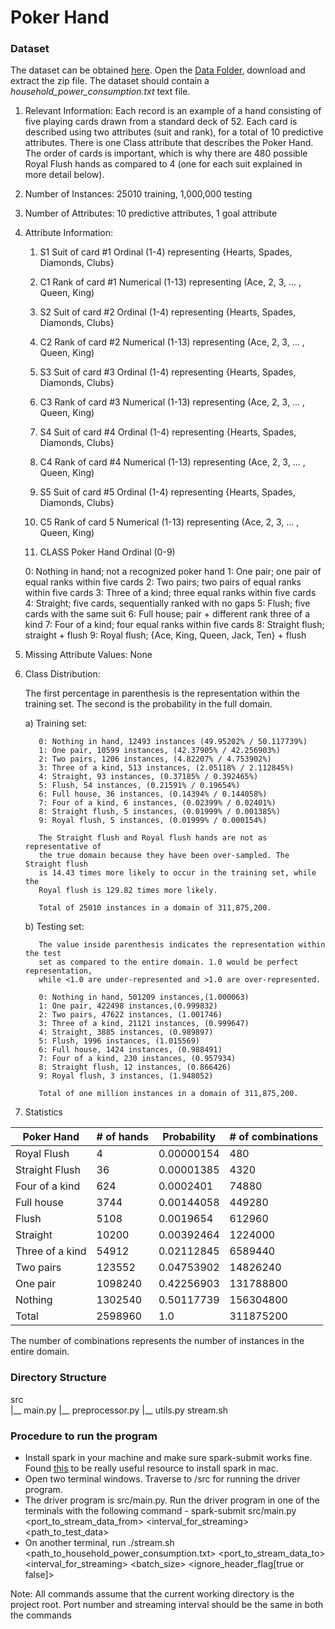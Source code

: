 # Poker Hand 

### Dataset

The dataset can be obtained [here](https://archive.ics.uci.edu/ml/datasets/Poker+Hand). 
Open the [Data Folder](http://archive.ics.uci.edu/ml/machine-learning-databases/poker/), download and extract the zip file. 
The dataset should contain a _household_power_consumption.txt_ text file.


1. Relevant Information:
     Each record is an example of a hand consisting of five playing
     cards drawn from a standard deck of 52. Each card is described
     using two attributes (suit and rank), for a total of 10 predictive
     attributes. There is one Class attribute that describes the
     Poker Hand. The order of cards is important, which is why there
     are 480 possible Royal Flush hands as compared to 4 (one for each
     suit  explained in more detail below).

2. Number of Instances: 25010 training, 1,000,000 testing

3. Number of Attributes: 10 predictive attributes, 1 goal attribute

4. Attribute Information:
   1) S1 Suit of card #1
      Ordinal (1-4) representing {Hearts, Spades, Diamonds, Clubs}

   2) C1 Rank of card #1
      Numerical (1-13) representing (Ace, 2, 3, ... , Queen, King)

   3) S2 Suit of card #2
      Ordinal (1-4) representing {Hearts, Spades, Diamonds, Clubs}

   4) C2 Rank of card #2
      Numerical (1-13) representing (Ace, 2, 3, ... , Queen, King)

   5) S3 Suit of card #3
      Ordinal (1-4) representing {Hearts, Spades, Diamonds, Clubs}

   6) C3 Rank of card #3
      Numerical (1-13) representing (Ace, 2, 3, ... , Queen, King)

   7) S4 Suit of card #4
      Ordinal (1-4) representing {Hearts, Spades, Diamonds, Clubs}

   8) C4 Rank of card #4
      Numerical (1-13) representing (Ace, 2, 3, ... , Queen, King)

   9) S5 Suit of card #5
      Ordinal (1-4) representing {Hearts, Spades, Diamonds, Clubs}

   10) C5 Rank of card 5
      Numerical (1-13) representing (Ace, 2, 3, ... , Queen, King)

   11) CLASS Poker Hand
      Ordinal (0-9)

      0: Nothing in hand; not a recognized poker hand 
      1: One pair; one pair of equal ranks within five cards
      2: Two pairs; two pairs of equal ranks within five cards
      3: Three of a kind; three equal ranks within five cards
      4: Straight; five cards, sequentially ranked with no gaps
      5: Flush; five cards with the same suit
      6: Full house; pair + different rank three of a kind
      7: Four of a kind; four equal ranks within five cards
      8: Straight flush; straight + flush
      9: Royal flush; {Ace, King, Queen, Jack, Ten} + flush


5. Missing Attribute Values: None

6. Class Distribution:

      The first percentage in parenthesis is the representation
      within the training set. The second is the probability in the full domain.

      a) Training set:

          0: Nothing in hand, 12493 instances (49.95202% / 50.117739%)
          1: One pair, 10599 instances, (42.37905% / 42.256903%)
          2: Two pairs, 1206 instances, (4.82207% / 4.753902%)
          3: Three of a kind, 513 instances, (2.05118% / 2.112845%)
          4: Straight, 93 instances, (0.37185% / 0.392465%)
          5: Flush, 54 instances, (0.21591% / 0.19654%)
          6: Full house, 36 instances, (0.14394% / 0.144058%)
          7: Four of a kind, 6 instances, (0.02399% / 0.02401%)
          8: Straight flush, 5 instances, (0.01999% / 0.001385%)
          9: Royal flush, 5 instances, (0.01999% / 0.000154%)
    
          The Straight flush and Royal flush hands are not as representative of
          the true domain because they have been over-sampled. The Straight flush
          is 14.43 times more likely to occur in the training set, while the
          Royal flush is 129.82 times more likely.
    
          Total of 25010 instances in a domain of 311,875,200.

      b) Testing set:

          The value inside parenthesis indicates the representation within the test
          set as compared to the entire domain. 1.0 would be perfect representation,
          while <1.0 are under-represented and >1.0 are over-represented.
    
          0: Nothing in hand, 501209 instances,(1.000063)
          1: One pair, 422498 instances,(0.999832)
          2: Two pairs, 47622 instances, (1.001746)
          3: Three of a kind, 21121 instances, (0.999647)
          4: Straight, 3885 instances, (0.989897)
          5: Flush, 1996 instances, (1.015569)
          6: Full house, 1424 instances, (0.988491)
          7: Four of a kind, 230 instances, (0.957934)
          8: Straight flush, 12 instances, (0.866426)
          9: Royal flush, 3 instances, (1.948052)
    
          Total of one million instances in a domain of 311,875,200. 

7. Statistics

| Poker Hand      | # of hands | Probability | # of combinations |
|-----------------|------------|-------------|-------------------|
| Royal Flush     | 4          | 0.00000154  | 480               |
| Straight Flush  | 36         | 0.00001385  | 4320              |
| Four of a kind  | 624        | 0.0002401   | 74880             |
| Full house      | 3744       | 0.00144058  | 449280            |
| Flush           | 5108       | 0.0019654   | 612960            |
| Straight        | 10200      | 0.00392464  | 1224000           |
| Three of a kind | 54912      | 0.02112845  | 6589440           |
| Two pairs       | 123552     | 0.04753902  | 14826240          |
| One pair        | 1098240    | 0.42256903  | 131788800         |
| Nothing         | 1302540    | 0.50117739  | 156304800         |
| Total           | 2598960    | 1.0         | 311875200         |

  The number of combinations represents the number of instances in the entire domain.

### Directory Structure

src  
|__ main.py 
|__ preprocessor.py
|__ utils.py 
stream.sh  

### Procedure to run the program

* Install spark in your machine and make sure spark-submit works fine. Found [this](https://isaacchanghau.github.io/post/install_spark_mac/) to be really useful resource to install spark in mac.
* Open two terminal windows. Traverse to /src for running the driver program.
* The driver program is src/main.py. Run the driver program in one of the terminals with the following command - spark-submit src/main.py <port_to_stream_data_from> <interval_for_streaming> <path_to_test_data>
* On another terminal, run ./stream.sh <path_to_household_power_consumption.txt> <port_to_stream_data_to> <interval_for_streaming> <batch_size> <ignore_header_flag[true or false]>

Note: All commands assume that the current working directory is the project root. Port number and streaming interval should be the same in both the commands